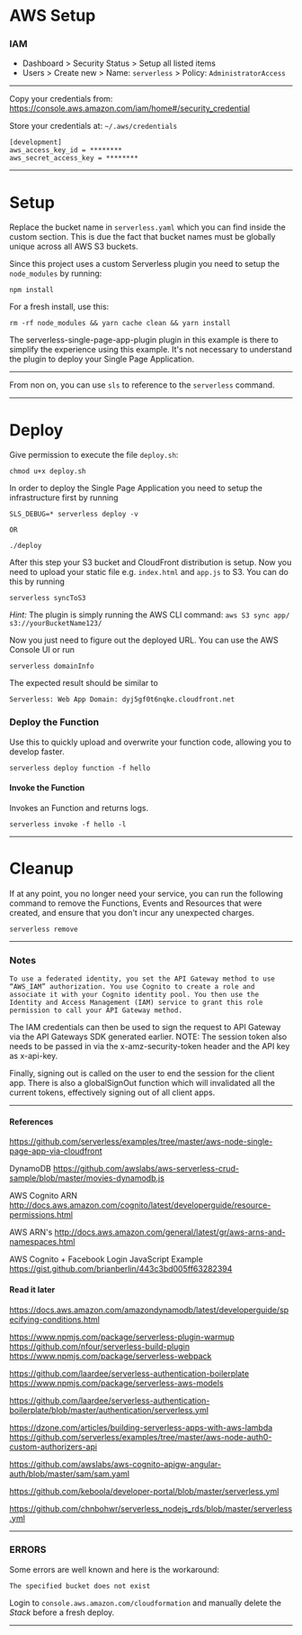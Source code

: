# AWS Setup

### IAM

- Dashboard > Security Status > Setup all listed items
- Users > Create new > Name: `serverless` > Policy: `AdministratorAccess`

---
Copy your credentials from:
https://console.aws.amazon.com/iam/home#/security_credential

Store your credentials at: `~/.aws/credentials`
```
[development]
aws_access_key_id = ********
aws_secret_access_key = ********
```

---

# Setup

Replace the bucket name in `serverless.yaml` which you can find inside the custom section. This is due the fact that bucket names must be globally unique across all AWS S3 buckets.

Since this project uses a custom Serverless plugin you need to setup the `node_modules` by running:

```
npm install
```

For a fresh install, use this:

```
rm -rf node_modules && yarn cache clean && yarn install
```

The serverless-single-page-app-plugin plugin in this example is there to simplify the experience using this example. It's not necessary to understand the plugin to deploy your Single Page Application.

---

From non on, you can use `sls` to reference to the `serverless` command.

---

# Deploy

Give permission to execute the file `deploy.sh`:

```
chmod u+x deploy.sh
```



In order to deploy the Single Page Application you need to setup the infrastructure first by running

```
SLS_DEBUG=* serverless deploy -v

OR

./deploy
```

After this step your S3 bucket and CloudFront distribution is setup. Now you need to upload your static file e.g. `index.html` and `app.js` to S3. You can do this by running

```
serverless syncToS3
```

*Hint:* The plugin is simply running the AWS CLI command: `aws S3 sync app/ s3://yourBucketName123/`

Now you just need to figure out the deployed URL. You can use the AWS Console UI or run

```
serverless domainInfo
```

The expected result should be similar to

```
Serverless: Web App Domain: dyj5gf0t6nqke.cloudfront.net
```

### Deploy the Function

Use this to quickly upload and overwrite your function code, allowing you to develop faster.

```
serverless deploy function -f hello
```

#### Invoke the Function

Invokes an Function and returns logs.

```
serverless invoke -f hello -l
```

---

# Cleanup

If at any point, you no longer need your service, you can run the following command to remove the Functions, Events and Resources that were created, and ensure that you don't incur any unexpected charges.

```
serverless remove
```

---
### Notes

```
To use a federated identity, you set the API Gateway method to use “AWS_IAM” authorization. You use Cognito to create a role and associate it with your Cognito identity pool. You then use the Identity and Access Management (IAM) service to grant this role permission to call your API Gateway method.
```

The IAM credentials can then be used to sign the request to API Gateway via the API Gateways SDK generated earlier. NOTE: The session token also needs to be passed in via the x-amz-security-token header and the API key as x-api-key.

Finally, signing out is called on the user to end the session for the client app. There is also a globalSignOut function which will invalidated all the current tokens, effectively signing out of all client apps.

---

#### References

https://github.com/serverless/examples/tree/master/aws-node-single-page-app-via-cloudfront

DynamoDB
https://github.com/awslabs/aws-serverless-crud-sample/blob/master/movies-dynamodb.js


AWS Cognito ARN
http://docs.aws.amazon.com/cognito/latest/developerguide/resource-permissions.html

AWS ARN's
http://docs.aws.amazon.com/general/latest/gr/aws-arns-and-namespaces.html


AWS Cognito + Facebook Login JavaScript Example
https://gist.github.com/brianberlin/443c3bd005ff63282394


#### Read it later
https://docs.aws.amazon.com/amazondynamodb/latest/developerguide/specifying-conditions.html

https://www.npmjs.com/package/serverless-plugin-warmup
https://github.com/nfour/serverless-build-plugin
https://www.npmjs.com/package/serverless-webpack

https://github.com/laardee/serverless-authentication-boilerplate
https://www.npmjs.com/package/serverless-aws-models

https://github.com/laardee/serverless-authentication-boilerplate/blob/master/authentication/serverless.yml

https://dzone.com/articles/building-serverless-apps-with-aws-lambda
https://github.com/serverless/examples/tree/master/aws-node-auth0-custom-authorizers-api

https://github.com/awslabs/aws-cognito-apigw-angular-auth/blob/master/sam/sam.yaml

https://github.com/keboola/developer-portal/blob/master/serverless.yml

https://github.com/chnbohwr/serverless_nodejs_rds/blob/master/serverless.yml

---

### ERRORS
Some errors are well known and here is the workaround:

```
The specified bucket does not exist
```
Login to `console.aws.amazon.com/cloudformation` and manually delete the *Stack* before a fresh deploy.

---
